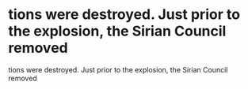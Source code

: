 # tions were destroyed. Just prior to the explosion, the Sirian Council removed

tions were destroyed. Just prior to the explosion, the Sirian Council removed